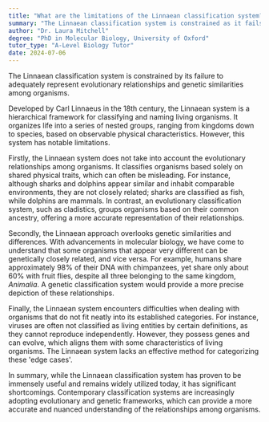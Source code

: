 ```yaml
---
title: "What are the limitations of the Linnaean classification system?"
summary: "The Linnaean classification system is constrained as it fails to reflect evolutionary relationships and genetic similarities among organisms."
author: "Dr. Laura Mitchell"
degree: "PhD in Molecular Biology, University of Oxford"
tutor_type: "A-Level Biology Tutor"
date: 2024-07-06
---
```


The Linnaean classification system is constrained by its failure to adequately represent evolutionary relationships and genetic similarities among organisms.

Developed by Carl Linnaeus in the 18th century, the Linnaean system is a hierarchical framework for classifying and naming living organisms. It organizes life into a series of nested groups, ranging from kingdoms down to species, based on observable physical characteristics. However, this system has notable limitations.

Firstly, the Linnaean system does not take into account the evolutionary relationships among organisms. It classifies organisms based solely on shared physical traits, which can often be misleading. For instance, although sharks and dolphins appear similar and inhabit comparable environments, they are not closely related; sharks are classified as fish, while dolphins are mammals. In contrast, an evolutionary classification system, such as cladistics, groups organisms based on their common ancestry, offering a more accurate representation of their relationships.

Secondly, the Linnaean approach overlooks genetic similarities and differences. With advancements in molecular biology, we have come to understand that some organisms that appear very different can be genetically closely related, and vice versa. For example, humans share approximately $98\%$ of their DNA with chimpanzees, yet share only about $60\%$ with fruit flies, despite all three belonging to the same kingdom, $Animalia$. A genetic classification system would provide a more precise depiction of these relationships.

Finally, the Linnaean system encounters difficulties when dealing with organisms that do not fit neatly into its established categories. For instance, viruses are often not classified as living entities by certain definitions, as they cannot reproduce independently. However, they possess genes and can evolve, which aligns them with some characteristics of living organisms. The Linnaean system lacks an effective method for categorizing these 'edge cases'.

In summary, while the Linnaean classification system has proven to be immensely useful and remains widely utilized today, it has significant shortcomings. Contemporary classification systems are increasingly adopting evolutionary and genetic frameworks, which can provide a more accurate and nuanced understanding of the relationships among organisms.
    